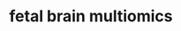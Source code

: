 ---
title: "fetal brain multiomics"
excerpt: "Code to recreate figures in the 2023 fetal brain multiomics paper. Also contains deepNeuron, the CNN trained to recognize enhancers relevant to neuronal subtypes. Available on <u><a href='https://github.com/linnarsson-lab/fetal_brain_multiomics'>github</a>."
collection: portfolio
---